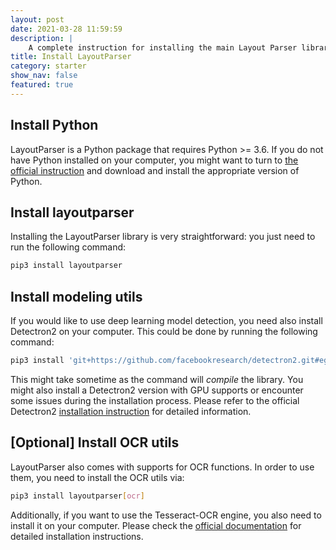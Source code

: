 ```yaml
---
layout: post
date: 2021-03-28 11:59:59
description: |
    A complete instruction for installing the main Layout Parser library and auxiliary components. 
title: Install LayoutParser
category: starter
show_nav: false
featured: true
---
```


## Install Python
LayoutParser is a Python package that requires Python >= 3.6. If you do not have Python 
installed on your computer, you might want to turn to [the official instruction](https://www.python.org/downloads/)
and download and install the appropriate version of Python. 

## Install layoutparser
Installing the LayoutParser library is very straightforward: you just need to run the following command: 

```bash
pip3 install layoutparser
```
## Install modeling utils
If you would like to use deep learning model detection, you need also install Detectron2 
on your computer. This could be done by running the following command: 

```bash
pip3 install 'git+https://github.com/facebookresearch/detectron2.git#egg=detectron2' 
```

This might take sometime as the command will *compile* the library. You might also install a Detectron2 version with
GPU supports or encounter some issues during the installation process. Please refer to the official Detectron2 
[installation instruction](https://github.com/facebookresearch/detectron2/blob/master/INSTALL.md) for detailed
information. 

## [Optional] Install OCR utils
LayoutParser also comes with supports for OCR functions. In order to use them, you need 
to install the OCR utils via: 

```bash
pip3 install layoutparser[ocr]
```

Additionally, if you want to use the Tesseract-OCR engine, you also need to install it on your computer. Please check the 
[official documentation](https://tesseract-ocr.github.io/tessdoc/Installation.html) for detailed installation instructions. 